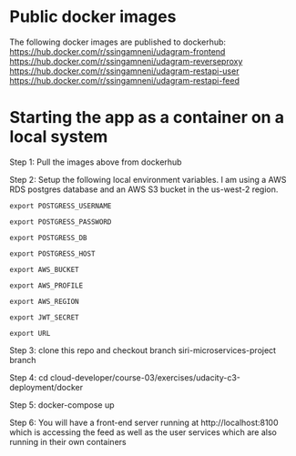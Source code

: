 # Public docker images
The following docker images are published to dockerhub: 
https://hub.docker.com/r/ssingamneni/udagram-frontend
https://hub.docker.com/r/ssingamneni/udagram-reverseproxy
https://hub.docker.com/r/ssingamneni/udagram-restapi-user
https://hub.docker.com/r/ssingamneni/udagram-restapi-feed

# Starting the app as a container on a local system
Step 1: Pull the images above from dockerhub

Step 2: Setup the following local environment variables. 
I am using a AWS RDS postgres database and an AWS S3 bucket in the us-west-2 region.

```
export POSTGRESS_USERNAME

export POSTGRESS_PASSWORD

export POSTGRESS_DB

export POSTGRESS_HOST

export AWS_BUCKET

export AWS_PROFILE

export AWS_REGION

export JWT_SECRET

export URL
```

Step 3: clone this repo and checkout branch siri-microservices-project branch

Step 4: cd cloud-developer/course-03/exercises/udacity-c3-deployment/docker

Step 5: docker-compose up

Step 6: You will have a front-end server running at http://localhost:8100 which is accessing the feed as well as the user services which are also running in their own containers

